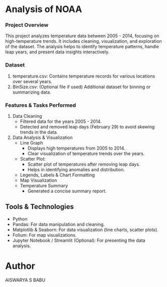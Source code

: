 # Analysis of NOAA

###  Project Overview
This project analyzes temperature data between 2005 - 2014, focusing on high-temperature trends. It includes cleaning, visualization, and exploration of the dataset. The analysis helps to identify temperature patterns, handle leap years, and present data insights interactively.

### Dataset
1. temperature.csv: Contains temperature records for various locations over several years.
2. BinSize.csv: (Optional file if used) Additional dataset for binning or summarizing data.

### Features & Tasks Performed
1. Data Cleaning
    - Filtered data for the years 2005 - 2014.
    - Detected and removed leap days (February 29) to avoid skewing trends in the data.
2.  Data Analysis & Visualization
     - Line Graph
       * Displays high temperatures from 2005 to 2014.
       * Clear visualization of temperature trends over the years.
     - Scatter Plot:
       * Scatter plot of temperatures after removing leap days.
       * Helps in identifying anomalies and distribution.
    - Legends, Labels & Chart Formatting
    - Map Visualization
    - Temperature Summary
       * Generated a concise summary report.
      

## Tools & Technologies
+ Python
+ Pandas: For data manipulation and cleaning.
+ Matplotlib & Seaborn: For data visualization (line charts, scatter plots).
+ Folium: For map visualizations.
+ Jupyter Notebook / Streamlit (Optional): For presenting the data analysis.

# Author
AISWARYA S BABU
